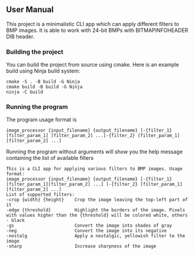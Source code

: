 ## User Manual

This project is a minimalistic CLI app which can apply different filters to BMP images. It is able to work with 24-bit
BMPs with BITMAPINFOHEADER DIB header.

### Building the project

You can build the project from source using cmake. Here is an example build using Ninja build system: 

	cmake -S . -B build -G Ninja
	cmake build -B build -G Ninja
	ninja -C build

### Running the program

The program usage format is

	image_processor {input_filename} {output_filename} [-{filter_1} [filter_param_1] [filter_param_2] ...[-{filter_2} [filter_param_1] [filter_param_2] ...]

Running the program without arguments will show you the help message containing the list of available filters

	This is a CLI app for applying various filters to BMP images. Usage format:
	image_processor {input_filename} {output_filename} [-{filter_1} [filter_param_1][filter_param_2] ...] [-{filter_2} [filter_param_1] [filter_param_2] ...]
	List of supported filters:
	-crop {width} {height}    Crop the image leaving the top-left part of it
	-edge {threshold}         Highlight the borders of the image. Pixels with values higher than the {threshold} will be colored white, others - black
	-gs                       Convert the image into shades of gray
	-neg                      Convert the image into its negative
	-nostalg                  Apply a nostalgic, yellowish filter to the image
	-sharp                    Increase sharpness of the image



